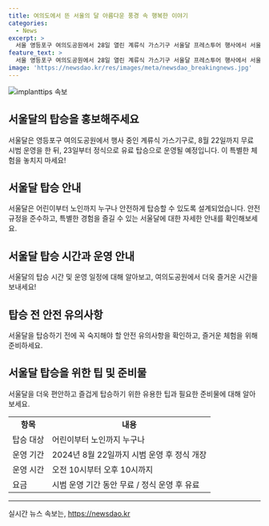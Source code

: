 ```yaml
---
title: 여의도에서 뜬 서울의 달 아름다운 풍경 속 행복한 이야기
categories:
  - News
excerpt: >
  서울 영등포구 여의도공원에서 28일 열린 계류식 가스기구 서울달 프레스투어 행사에서 서울달이 비행을 시작했다. 오는 8월 22일까지는 시범운영 후 23일부터는 정식 운영을 시작하여 유료 탑승이 가능하다. 서울시가 제공한 사진 속 서울달의 모습은 화제를 모으고 있다.
feature_text: >
  서울 영등포구 여의도공원에서 28일 열린 계류식 가스기구 서울달 프레스투어 행사에서 서울달이 비행을 시작했다. 오는 8월 22일까지는 시범운영 후 23일부터는 정식 운영을 시작하여 유료 탑승이 가능하다. 서울시가 제공한 사진 속 서울달의 모습은 화제를 모으고 있다.
image: 'https://newsdao.kr/res/images/meta/newsdao_breakingnews.jpg'
---
```


<p><img src="https://newsdao.kr/res/images/meta/newsdao_breakingnews.jpg" alt="implanttips 속보" /></p>

<h2 data-ke-size="size26">서울달의 탑승을 홍보해주세요</h2>

<p data-ke-size="size16">서울달은 영등포구 여의도공원에서 행사 중인 계류식 가스기구로, 8월 22일까지 무료 시범 운영을 한 뒤, 23일부터 정식으로 유료 탑승으로 운영될 예정입니다. 이 특별한 체험을 놓치지 마세요!</p>

<h2 data-ke-size="size26">서울달 탑승 안내</h2>

<p data-ke-size="size16">서울달은 어린이부터 노인까지 누구나 안전하게 탑승할 수 있도록 설계되었습니다. 안전 규정을 준수하고, 특별한 경험을 즐길 수 있는 서울달에 대한 자세한 안내를 확인해보세요.</p>

<h2 data-ke-size="size26">서울달 탑승 시간과 운영 안내</h2>

<p data-ke-size="size16">서울달의 탑승 시간 및 운영 일정에 대해 알아보고, 여의도공원에서 더욱 즐거운 시간을 보내세요!</p>

<h2 data-ke-size="size26">탑승 전 안전 유의사항</h2>

<p data-ke-size="size16">서울달을 탑승하기 전에 꼭 숙지해야 할 안전 유의사항을 확인하고, 즐거운 체험을 위해 준비하세요.</p>

<h2 data-ke-size="size26">서울달 탑승을 위한 팁 및 준비물</h2>

<p data-ke-size="size16">서울달을 더욱 편안하고 즐겁게 탑승하기 위한 유용한 팁과 필요한 준비물에 대해 알아보세요.</p>

<table>
  <colgroup><col><col></colgroup>
  <tr>
    <td style="text-align: center; height: 17px;"><b>항목</b></td>
    <td style="text-align: center; height: 17px;"><b>내용</b></td>
  </tr>
  <tr>
    <td style="text-align: left;">탑승 대상</td>
    <td style="text-align: left;">어린이부터 노인까지 누구나</td>
  </tr>
  <tr>
    <td style="text-align: left;">운영 기간</td>
    <td style="text-align: left;">2024년 8월 22일까지 시범 운영 후 정식 개장</td>
  </tr>
  <tr>
    <td style="text-align: left;">운영 시간</td>
    <td style="text-align: left;">오전 10시부터 오후 10시까지</td>
  </tr>
  <tr>
    <td style="text-align: left;">요금</td>
    <td style="text-align: left;">시범 운영 기간 동안 무료 / 정식 운영 후 유료</td>
  </tr>
</table>

<hr>
실시간 뉴스 속보는, <a href="https://newsdao.kr" rel="dofollow">https://newsdao.kr</a>



